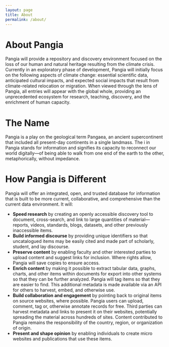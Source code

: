 ```yaml
---
layout: page
title: About
permalink: /about/
---
```


# About Pangia

Pangia will provide a repository and discovery environment focused on the loss of our human and natural heritage resulting from the climate crisis. Currently in an exploratory phase of development, Pangia will initially focus on the following aspects of climate change: essential scientific data, anticipated cultural impacts, and expected social impacts that result from climate-related relocation or migration. When viewed through the lens of Pangia, all entries will appear with the global whole, providing an unprecedented ecosystem for research, teaching, discovery, and the enrichment of human capacity.

# The Name

Pangia is a play on the geological term Pangaea, an ancient supercontinent that included all present-day continents in a single landmass. The i in Pangia stands for information and signifies its capacity to reconnect our world digitally—of being able to walk from one end of the earth to the other, metaphorically, without impedance.

# How Pangia is Different

Pangia will offer an integrated, open, and trusted database for information that is built to be more current, collaborative, and comprehensive than the current data environment. It will:

*   **Speed research** by creating an openly accessible discovery tool to document, cross-search, and link to large quantities of material—reports, videos, standards, blogs, datasets, and other previously inaccessible items.
*   **Build informed discourse** by providing unique identifiers so that uncatalogued items may be easily cited and made part of scholarly, student, and lay discourse.
*   **Preserve content** by enabling faculty and other interested parties to upload content and suggest links for inclusion. Where rights allow, Pangia will save copies to ensure access.
*   **Enrich content** by making it possible to extract tabular data, graphs, charts, and other items within documents for export into other systems so that they can be further analyzed. Pangia will tag items so that they are easier to find. This additional metadata is made available via an API for others to harvest, embed, and otherwise use.
*   **Build collaboration and engagement** by pointing back to original items on source websites, where possible. Pangia users can upload, comment, tag or, otherwise annotate records for free. Third parties can harvest metadata and links to present it on their websites, potentially spreading the material across hundreds of sites. Content contributed to Pangia remains the responsibility of the country, region, or organization of origin.
*   **Present and shape opinion** by enabling individuals to create micro websites and publications that use these items.